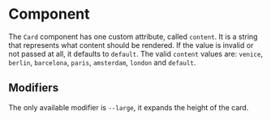 # Component
The `Card` component has one custom attribute, called `content`. It is a string that represents what content should be rendered. If the value is invalid or not passed at all, it defaults to `default`. The valid `content` values are: `venice`, `berlin`, `barcelona`, `paris`, `amsterdam`, `london` and `default`.

## Modifiers
The only available modifier is `--large`, it expands the height of the card.
